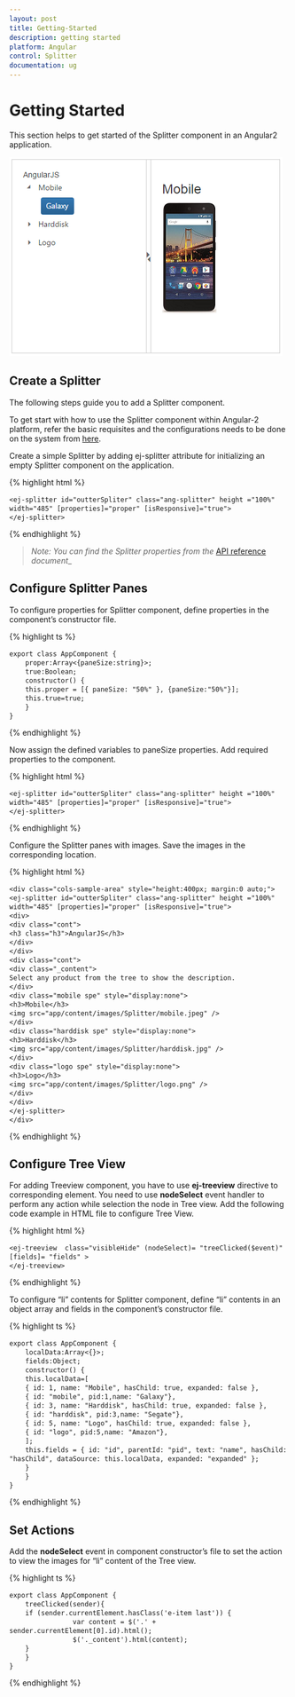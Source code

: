 ```yaml
---
layout: post
title: Getting-Started
description: getting started
platform: Angular
control: Splitter
documentation: ug
---
```


# Getting Started

This section helps to get started of the Splitter component in an Angular2 application.

![](Getting_Started_images/Getting_Started_img1.png) 

## Create a Splitter

The following steps guide you to add a Splitter component.

To get start with how to use the Splitter component within Angular-2 platform, refer the basic requisites and the configurations needs to be done on the system from [here](https://help.syncfusion.com/angular-2/overview).

Create a simple Splitter by adding ej-splitter attribute for initializing an empty Splitter component on the application. 

{% highlight html %}
  
    <ej-splitter id="outterSpliter" class="ang-splitter" height ="100%" width="485" [properties]="proper" [isResponsive]="true">
    </ej-splitter>


{% endhighlight %}

> _Note:_ _You can find the Splitter properties from the_ [API reference](https://help.syncfusion.com/api/js/ejsplitter) _document__

## Configure Splitter Panes

To configure properties for Splitter component, define properties in the component’s constructor file.

{% highlight ts %}

    export class AppComponent {
        proper:Array<{paneSize:string}>; 
        true:Boolean;
        constructor() {
        this.proper = [{ paneSize: "50%" }, {paneSize:"50%"}];
        this.true=true;
        }
    }

{% endhighlight %}

Now assign the defined variables to paneSize properties. Add required properties to the component.

{% highlight html %}

    <ej-splitter id="outterSpliter" class="ang-splitter" height ="100%" width="485" [properties]="proper" [isResponsive]="true">
    </ej-splitter>

{% endhighlight %}

Configure the Splitter panes with images. Save the images in the corresponding location.

{% highlight html %}

    <div class="cols-sample-area" style="height:400px; margin:0 auto;">
    <ej-splitter id="outterSpliter" class="ang-splitter" height ="100%" width="485" [properties]="proper" [isResponsive]="true">
    <div>
    <div class="cont">
    <h3 class="h3">AngularJS</h3>    
    </div>
    </div>
    <div class="cont">
    <div class="_content">
    Select any product from the tree to show the description.
    </div>
    <div class="mobile spe" style="display:none">
    <h3>Mobile</h3>
    <img src="app/content/images/Splitter/mobile.jpeg" />
    </div>
    <div class="harddisk spe" style="display:none">
    <h3>Harddisk</h3>
    <img src="app/content/images/Splitter/harddisk.jpg" />
    </div>
    <div class="logo spe" style="display:none">
    <h3>Logo</h3>
    <img src="app/content/images/Splitter/logo.png" />
    </div>
    </div>
    </ej-splitter>
    </div>

{% endhighlight %}

## Configure Tree View 

For adding Treeview component, you have to use **ej-treeview** directive to corresponding element. You need to use **nodeSelect** event handler to perform any action while selection the node in Tree view.
Add the following code example in HTML file to configure Tree View.

{% highlight html %}

    <ej-treeview  class="visibleHide" (nodeSelect)= "treeClicked($event)"  [fields]= "fields" >           
    </ej-treeview>

{% endhighlight %}

To configure “li” contents for Splitter component, define “li” contents in an object array and fields in the component’s constructor file.

{% highlight ts %}

    export class AppComponent {
        localData:Array<{}>;
        fields:Object;
        constructor() {
        this.localData=[
        { id: 1, name: "Mobile", hasChild: true, expanded: false },
        { id: "mobile", pid:1,name: "Galaxy"},
        { id: 3, name: "Harddisk", hasChild: true, expanded: false },
        { id: "harddisk", pid:3,name: "Segate"},
        { id: 5, name: "Logo", hasChild: true, expanded: false },
        { id: "logo", pid:5,name: "Amazon"},
        ];
        this.fields = { id: "id", parentId: "pid", text: "name", hasChild: "hasChild", dataSource: this.localData, expanded: "expanded" };
        }
        }
    }

{% endhighlight %}

## Set Actions

Add the **nodeSelect** event in component constructor’s file to set the action to view the images for “li” content of the Tree view.

{% highlight ts %}

    export class AppComponent {
        treeClicked(sender){        
        if (sender.currentElement.hasClass('e-item last')) {
                    var content = $('.' + sender.currentElement[0].id).html();
                    $('._content').html(content);        
        }
        }
    }

{% endhighlight %}

